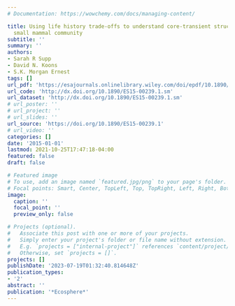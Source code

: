 ```yaml
---
# Documentation: https://wowchemy.com/docs/managing-content/

title: Using life history trade-offs to understand core-transient structuring of a
  small mammal community
subtitle: ''
summary: ''
authors:
- Sarah R Supp
- David N. Koons
- S.K. Morgan Ernest
tags: []
url_pdf: 'https://esajournals.onlinelibrary.wiley.com/doi/epdf/10.1890/ES15-00239.1'
url_code: 'http://dx.doi.org/10.1890/ES15-00239.1.sm'
url_dataset: 'http://dx.doi.org/10.1890/ES15-00239.1.sm'
# url_poster: ''
# url_project: ''
# url_slides: ''
url_source: 'https://doi.org/10.1890/ES15-00239.1'
# url_video: ''
categories: []
date: '2015-01-01'
lastmod: 2021-10-25T17:47:18-04:00
featured: false
draft: false

# Featured image
# To use, add an image named `featured.jpg/png` to your page's folder.
# Focal points: Smart, Center, TopLeft, Top, TopRight, Left, Right, BottomLeft, Bottom, BottomRight.
image:
  caption: ''
  focal_point: ''
  preview_only: false

# Projects (optional).
#   Associate this post with one or more of your projects.
#   Simply enter your project's folder or file name without extension.
#   E.g. `projects = ["internal-project"]` references `content/project/deep-learning/index.md`.
#   Otherwise, set `projects = []`.
projects: []
publishDate: '2023-07-19T01:32:40.814648Z'
publication_types:
- '2'
abstract: ''
publication: '*Ecosphere*'
---
```


